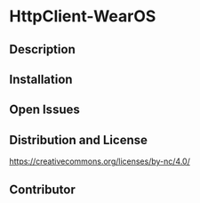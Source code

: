 # HttpClient-WearOS
## Description
## Installation
## Open Issues
## Distribution and License
https://creativecommons.org/licenses/by-nc/4.0/
## Contributor
